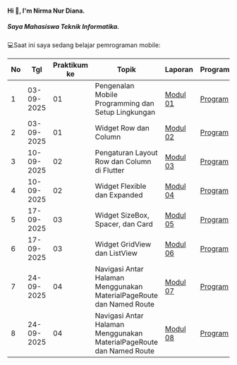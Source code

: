#### Hi 👋, I'm Nirma Nur Diana. 
##### Saya Mahasiswa Teknik Informatika.

💻Saat ini saya sedang belajar pemrograman mobile:

| No  | Tgl       | Praktikum ke | Topik                                           | Laporan | Program |
| --- | ---------- | ------------ | ----------------------------------------------- | -------- | ----------- |
| 1   | 03-09-2025 | 01           | Pengenalan Mobile Programming dan Setup Lingkungan | [Modul 01](https://drive.google.com/file/d/1ip2rC2cWoh6SAw5m_U0A_imbGgmc5ZeI/view?usp=drivesdk) | [Program](https://github.com/Nrmadn/PraktikumMobile_Modul1) |
| 2   | 03-09-2025 | 01           | Widget Row dan Column                          | [Modul 02](https://drive.google.com/file/d/187oV8J1g105rsOBmaE2fqCQpc5eLKpkn/view?usp=drivesdk) | [Program](https://github.com/Nrmadn/PraktikumMobile_Modul2) |
| 3   | 10-09-2025 | 02           | Pengaturan Layout Row dan Column di Flutter    | [Modul 03](https://drive.google.com/file/d/1gq9Kcx3o6MHdYfCtod-y_MZBI5GMYuMV/view?usp=drivesdk) | [Program](https://github.com/Nrmadn/PraktikumMobile_Modul3) |
| 4   | 10-09-2025 | 02           | Widget Flexible dan Expanded                   | [Modul 04](https://drive.google.com/file/d/1goZAfNpTRCPRn55Sfn2POCR3EJQNjprC/view?usp=drivesdk) | [Program](https://github.com/Nrmadn/PraktikumMobile_Modul4) |
| 5   | 17-09-2025 | 03           | Widget SizeBox, Spacer, dan Card    | [Modul 05](https://drive.google.com/file/d/1v5Kqz0tmFmGJ-b6kNXjQnGFpN22e5P5j/view?usp=drivesdk) | [Program](https://github.com/Nrmadn/PraktikumMobile_Modul5) |
| 6   | 17-09-2025 | 03           | Widget GridView dan ListView        | [Modul 06](https://drive.google.com/file/d/1ug0KyD7QMym8s6DnuEcyF57TZQ1T_hJz/view?usp=drivesdk) | [Program](https://github.com/Nrmadn/PraktikumMobile_Modul6) |
| 7   | 24-09-2025 | 04           | Navigasi Antar Halaman Menggunakan MaterialPageRoute dan Named Route | [Modul 07](https://drive.google.com/file/d/1407b0QsRbv5GLocWg8D-un4MUmNfLp_U/view?usp=drivesdk) | [Program](https://github.com/Nrmadn/PraktikumMobile_Modul7) |
| 8   | 24-09-2025 | 04           | Navigasi Antar Halaman Menggunakan MaterialPageRoute dan Named Route | [Modul 08](https://drive.google.com/file/d/1ecrMeYKDhhbWOTSqoJmPqkFjOwWIAaNq/view?usp=drivesdk) | [Program](https://github.com/Nrmadn/PraktikumMobile_Modul8) |

